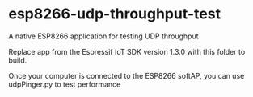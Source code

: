 # esp8266-udp-throughput-test
A native ESP8266 application for testing UDP throughput

Replace app from the Espressif IoT SDK version 1.3.0 with this folder to build.

Once your computer is connected to the ESP8266 softAP, you can use udpPinger.py to test performance